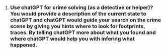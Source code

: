 1. ### Use chatGPT for crime solving (as a detective or helper)? You would provide a description of the current state to chatGPT and chatGPT would guide your search on the crime scene by giving you hints where to look for footprints, traces. By telling chatGPT more about what you found and where chatGPT would help you with infering what happened.
